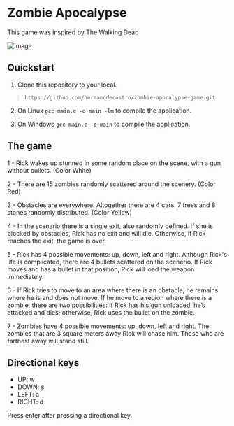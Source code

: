 # Zombie Apocalypse

This game was inspired by The Walking Dead

![image](https://user-images.githubusercontent.com/45005417/119849759-46d2b600-bee3-11eb-9de3-d0e6e125d88d.png)

## Quickstart
1. Clone this repository to your local.
> `https://github.com/hermanodecastro/zombie-apocalypse-game.git`

2. On Linux `gcc main.c -o main -lm` to compile the application.

3. On Windows `gcc main.c -o main` to compile the application.


## The game

1 - Rick wakes up stunned in some random place on the scene, with a gun without bullets. (Color White)

2 - There are 15 zombies randomly scattered around the scenery. (Color Red)

3 - Obstacles are everywhere. Altogether there are 4 cars, 7 trees and 8 stones randomly distributed. (Color Yellow)

4 - In the scenario there is a single exit, also randomly defined. If she is blocked by obstacles, Rick has no
exit and will die. Otherwise, if Rick reaches the exit, the game is over.

5 - Rick has 4 possible movements: up, down, left and right. Although Rick's life is complicated, there are 4
bullets scattered on the scenerio. If Rick moves and has a bullet in that position, Rick will load the weapon immediately.

6 - If Rick tries to move to an area where there is an obstacle, he remains where he is and does not move. If he
move to a region where there is a zombie, there are two possibilities: if Rick has his gun unloaded, he’s
attacked and dies; otherwise, Rick uses the bullet on the zombie.

7 - Zombies have 4 possible movements: up, down, left and right. The zombies that are 3 square meters away
Rick will chase him. Those who are farthest away will stand still.

## Directional keys

- UP:     w
- DOWN:   s
- LEFT:   a
- RIGHT:  d 

Press enter after pressing a directional key.
